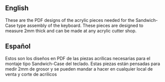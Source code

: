 <h2 align="Left"> English </h2>

These are the PDF designs of the acrylic pieces needed for the Sandwich-Case type assembly of the keyboard. These pieces are designed to measure 2mm thick and can be made at any acrylic cutter shop.

<h2 align="Left"> Español </h2>

Estos son los diseños en PDF de las piezas acrílicas necesarias para el montaje tipo Sandwich-Case del teclado. Estas piezas están pensadas para medir 2mm de grosor y se pueden mandar a hacer en cualquier local de venta y corte de acrilicos
